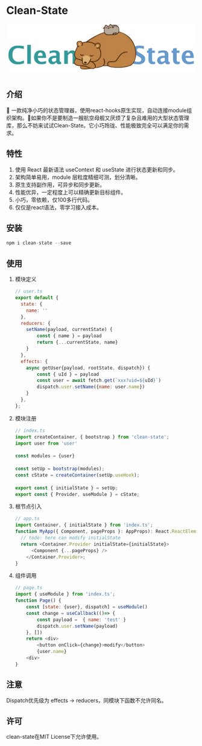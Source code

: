 # Clean-State

![logo](https://github.com/freezeYe/assets/blob/master/cs.png)

## 介绍
🐻 一款纯净小巧的状态管理器，使用react-hooks原生实现，自动连接module组织架构。🍋如果你不是要制造一艘航空母舰又厌烦了复杂且难用的大型状态管理库，那么不妨来试试Clean-State。它小巧玲珑、性能极致完全可以满足你的需求。

## 特性
1.  使用 React 最新语法 useContext 和 useState 进行状态更新和同步。
2.  架构简单易用，module 层粒度精细可测，划分清晰。
3.  原生支持副作用，可异步和同步更新。
4.  性能优异，一定程度上可以精确更新目标组件。
5.  小巧，零依赖，仅100多行代码。
6.  仅仅是react语法，零学习接入成本。

## 安装
```javascript
npm i clean-state --save
```

## 使用
1. 模块定义
    ```javascript
    // user.ts
    export default {
      state: {
        name: ''
      },
      reducers: {
        setName(payload, currentState) {
            const { name } = payload
            return {...currentState, name}
        }
      },
      effects: {
        async getUser{payload, rootState, dispatch}) {
            const { uId } = payload
            const user = await fetch.get(`xxx?uid=${uId}`)
            dispatch.user.setName({name: user.name})
        }
      },
    };
    ```

2.  模块注册
    ```javascript
    // index.ts
    import createContainer, { bootstrap } from 'clean-state';
    import user from 'user'
    
    const modules = {user}

    const setUp = bootstrap(modules);
    const cState = createContainer(setUp.useHook);
    
    export const { initialState } = setUp;
    export const { Provider, useModule } = cState;
    ```
    
3.  根节点引入
    ```javascript
    // app.ts
    import Container, { initialState } from 'index.ts';
    function MyApp({ Component, pageProps }: AppProps): React.ReactElement {
      // todo: here can modify initialState
      return <Container.Provider initialState={initialState}>
          <Component {...pageProps} />
        </Container.Provider>;
    }
    ```
    
4.  组件调用
    ```javascript
    // page.ts
    import { useModule } from 'index.ts';
    function Page() {
        const [state: {user}, dispatch] = useModule()
        const change = useCallback(()=> {
            const payload =  { name: 'test' }
            dispatch.user.setName(payload)
        }, [])
        return <div>
            <button onClick={change}>modify</button>
            {user.name}
        <div>
    }
    ```

## 注意
Dispatch优先级为 effects -> reducers，同模块下函数不允许同名。

## 许可
clean-state在MIT License下允许使用。
